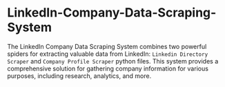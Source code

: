 # LinkedIn-Company-Data-Scraping-System
 The LinkedIn Company Data Scraping System combines two powerful spiders for extracting valuable data from LinkedIn: `Linkedin Directory Scraper` and `Company Profile Scraper` python files.  This system provides a comprehensive solution for gathering company information for various purposes, including research, analytics, and more.
